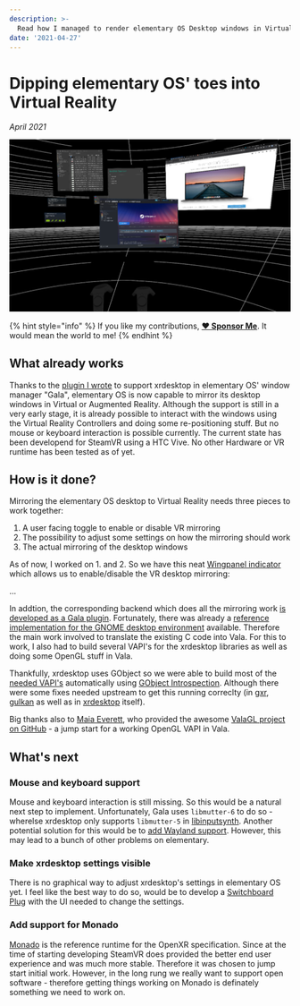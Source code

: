 ```yaml
---
description: >-
  Read how I managed to render elementary OS Desktop windows in Virtual Reality using xrdesktop.
date: '2021-04-27'
---
```


# Dipping elementary OS' toes into Virtual Reality

_April 2021_

![elementary OS is rendering its windows in Virtual Reality](../.gitbook/assets/elementary-xrdesktop-support.png)

{% hint style="info" %}
If you like my contributions, [**❤️ Sponsor Me**](https://github.com/sponsors/marbetschar). It would mean the world to me!
{% endhint %}

## What already works

Thanks to the [plugin I wrote](https://github.com/elementary/gala/pull/1095) to support xrdesktop in elementary OS' window manager "Gala",
elementary OS is now capable to mirror its desktop windows in Virtual or Augmented Reality. Although the support is still in a very early
stage, it is already possible to interact with the windows using the Virtual Reality Controllers and doing some re-positioning stuff. But
no mouse or keyboard interaction is possible currently. The current state has been developend for SteamVR using a HTC Vive. No other Hardware or VR runtime has been tested as of yet.

## How is it done?

Mirroring the elementary OS desktop to Virtual Reality needs three pieces to work together:

1. A user facing toggle to enable or disable VR mirroring
2. The possibility to adjust some settings on how the mirroring should work
3. The actual mirroring of the desktop windows

As of now, I worked on 1. and 2. So we have this neat [Wingpanel indicator](wingpanel-indicator-xrdesktop) which allows us to enable/disable the VR desktop mirroring:

...

In addtion, the corresponding backend which does all the mirroring work [is developed as a Gala plugin](https://github.com/elementary/gala/pull/1095).  Fortunately, there was already a [reference implementation for the GNOME desktop environment](https://gitlab.freedesktop.org/xrdesktop/gnome-shell/-/blob/3.38.4-xrdesktop/src/shell-vr-mirror.c) available. Therefore the main work involved to translate the existing C code into Vala. For this to work, I also had to build several VAPI's for the xrdesktop libraries as well as doing some OpenGL stuff in Vala.

Thankfully, xrdesktop uses GObject so we were able to build most of the [needed VAPI's](https://github.com/elementary/gala/tree/xrdesktop/vapi) automatically using [GObject Introspection](https://gi.readthedocs.io/en/latest/). Although there were some fixes needed upstream to get this running correclty (in [gxr](https://gitlab.freedesktop.org/xrdesktop/gxr), [gulkan](https://gitlab.freedesktop.org/xrdesktop/gulkan) as well as in [xrdesktop](https://gitlab.freedesktop.org/xrdesktop/xrdesktop) itself).

Big thanks also to [Maia Everett](https://github.com/Maia-Everett), who provided the awesome [ValaGL project on GitHub](https://github.com/Maia-Everett/valagl) - a jump start for a working OpenGL VAPI in Vala.

## What's next

### Mouse and keyboard support

Mouse and keyboard interaction is still missing. So this would be a natural next step to implement. Unfortunately, Gala uses `libmutter-6` to do so - wherelse xrdesktop only supports `libmutter-5` in [libinputsynth](https://gitlab.freedesktop.org/xrdesktop/libinputsynth). Another potential solution for this would be to [add Wayland support](https://gitlab.freedesktop.org/xrdesktop/libinputsynth/-/merge_requests/3#note_865770). However, this may lead to a bunch of other problems on elementary.

### Make xrdesktop settings visible

There is no graphical way to adjust xrdesktop's settings in elementary OS yet. I feel like the best way to do so, would be to develop a [Switchboard Plug](https://github.com/elementary/switchboard/) with the UI needed to change the settings.

### Add support for Monado

[Monado](https://monado.dev/) is the reference runtime for the OpenXR specification. Since at the time of starting developing SteamVR does provided the better end user experience and was much more stable. Therefore it was chosen to jump start initial work. However, in the long rung we really want to support open software - therefore getting things working on Monado is definately something we need to work on.